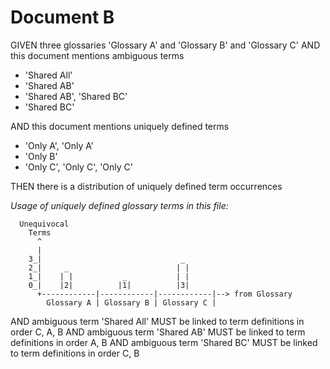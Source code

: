 # Document B

GIVEN three glossaries 'Glossary A' and 'Glossary B' and 'Glossary C'
AND this document mentions ambiguous terms

- 'Shared All'
- 'Shared AB'
- 'Shared AB', 'Shared BC'
- 'Shared BC'

AND this document mentions uniquely defined terms

- 'Only A', 'Only A'
- 'Only B'
- 'Only C', 'Only C', 'Only C'

THEN there is a distribution of uniquely defined term occurrences

*Usage of uniquely defined glossary terms in this file:*
~~~
  Unequivocal
    Terms
      ^
      |
    3_|                               _
    2_|     _                        | |
    1_|    | |           _           | |
    0_|    |2|          |1|          |3|
      +------------|------------|------------|--> from Glossary
        Glossary A | Glossary B | Glossary C |
~~~


AND ambiguous term 'Shared All' MUST be linked to term definitions in order C, A, B
AND ambiguous term 'Shared AB'  MUST be linked to term definitions in order A, B
AND ambiguous term 'Shared BC'  MUST be linked to term definitions in order C, B
